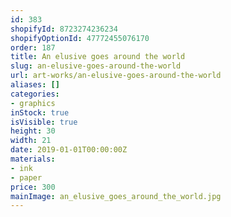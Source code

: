 ```yaml
---
id: 383
shopifyId: 8723274236234
shopifyOptionId: 47772455076170
order: 187
title: An elusive goes around the world
slug: an-elusive-goes-around-the-world
url: art-works/an-elusive-goes-around-the-world
aliases: []
categories:
- graphics
inStock: true
isVisible: true
height: 30
width: 21
date: 2019-01-01T00:00:00Z
materials:
- ink
- paper
price: 300
mainImage: an_elusive_goes_around_the_world.jpg
---
```

